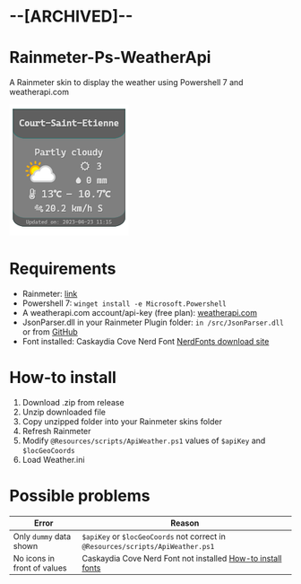 # --[ARCHIVED]--
# Rainmeter-Ps-WeatherApi

A Rainmeter skin to display the weather using Powershell 7 and weatherapi.com

![Preview](./Ps-WeatherApi/src/Preview.png)

# Requirements

- Rainmeter: [link](https://www.rainmeter.net/)
- Powershell 7: `winget install -e Microsoft.Powershell`
- A weatherapi.com account/api-key (free plan): [weatherapi.com](www.weatherapi.com)
- JsonParser.dll in your Rainmeter Plugin folder: `in /src/JsonParser.dll` or from [GitHub](https://github.com/e2e8/rainmeter-jsonparser)
- Font installed: Caskaydia Cove Nerd Font [NerdFonts download site](https://www.nerdfonts.com/font-downloads)


# How-to install

1. Download .zip from release
2. Unzip downloaded file
3. Copy unzipped folder into your Rainmeter skins folder
4. Refresh Rainmeter
5. Modify `@Resources/scripts/ApiWeather.ps1` values of `$apiKey` and `$locGeoCoords`
6. Load Weather.ini

# Possible problems

|Error|Reason|
|--|--|
|Only `dummy` data shown |`$apiKey` or `$locGeoCoords` not correct in `@Resources/scripts/ApiWeather.ps1`|
|No icons in front of values |Caskaydia Cove Nerd Font not installed [How-to install fonts](https://www.howtogeek.com/787939/how-to-install-fonts-on-windows-10/)|
